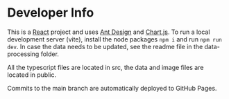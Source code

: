 # Developer Info

This is a [React](https://react.dev/) project and uses [Ant Design](https://ant.design/) and [Chart.js](https://www.chartjs.org/). To run a local development server (vite), install the node packages `npm i` and run `npm run dev`. In case the data needs to be updated, see the readme file in the data-processing folder. 

All the typescript files are located in src, the data and image files are located in public. 

Commits to the main branch are automatically deployed to GitHub Pages.